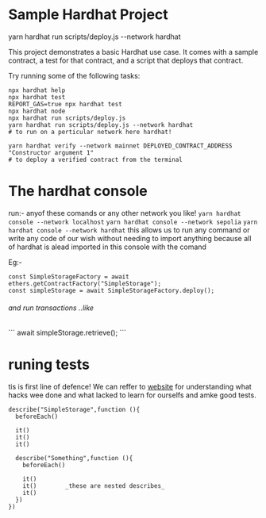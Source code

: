 # Sample Hardhat Project

yarn hardhat run scripts/deploy.js --network hardhat

This project demonstrates a basic Hardhat use case. It comes with a sample contract, a test for that contract, and a script that deploys that contract.

Try running some of the following tasks:

```shell
npx hardhat help
npx hardhat test
REPORT_GAS=true npx hardhat test
npx hardhat node
npx hardhat run scripts/deploy.js
yarn hardhat run scripts/deploy.js --network hardhat
# to run on a perticular network here hardhat!

yarn hardhat verify --network mainnet DEPLOYED_CONTRACT_ADDRESS "Constructor argument 1"
# to deploy a verified contract from the terminal

```
# The hardhat console


run:- anyof these comands or any other network you like!
`yarn hardhat console --network localhost`
`yarn hardhat console --network sepolia`
`yarn hardhat console --network hardhat`
this allows us to run any command or write any code of our wish without needing to import anything because all of hardhat is alead imported in this console with the comand 

Eg:-
```
const SimpleStorageFactory = await ethers.getContractFactory("SimpleStorage");
const simpleStorage = await SimpleStorageFactory.deploy();
```
<h6>and run transactions ..like</h6>
```
await simpleStorage.retrieve();
```

# runing tests

tis is first line of defence!
We can reffer to [website](rekt.news) for understanding what hacks wee done and what lacked to learn for ourselfs and amke good tests.

```
describe("SimpleStorage",function (){
  beforeEach()

  it()
  it()
  it()

  describe("Something",function (){
    beforeEach()

    it()
    it()        _these are nested describes_
    it()
  })
})
```